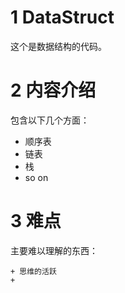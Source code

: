 # 1 DataStruct
这个是数据结构的代码。



# 2 内容介绍

包含以下几个方面：

+ 顺序表
+ 链表
+ 栈
+ so on

# 3 难点

主要难以理解的东西：

	+ 思维的活跃
	+ 
